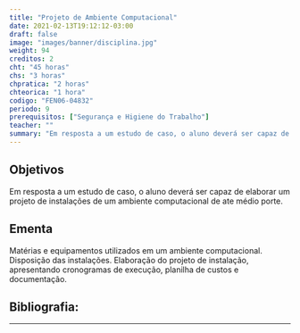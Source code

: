 ```yaml
---
title: "Projeto de Ambiente Computacional"
date: 2021-02-13T19:12:12-03:00
draft: false
image: "images/banner/disciplina.jpg"
weight: 94
creditos: 2
cht: "45 horas"
chs: "3 horas"
chpratica: "2 horas"
chteorica: "1 hora"
codigo: "FEN06-04832"
periodo: 9
prerequisitos: ["Segurança e Higiene do Trabalho"]
teacher: ""
summary: "Em resposta a um estudo de caso, o aluno deverá ser capaz de elaborar um projeto de instalações de um ambiente computacional de ate médio porte."
---
```

## Objetivos
Em resposta a um estudo de caso, o aluno deverá ser capaz de elaborar um projeto de instalações de um ambiente computacional de ate médio porte.

## Ementa
Matérias e equipamentos utilizados em um ambiente computacional. Disposição das instalações. Elaboração do projeto de instalação, apresentando cronogramas de execução, planilha de custos e documentação.

## Bibliografia:

---
